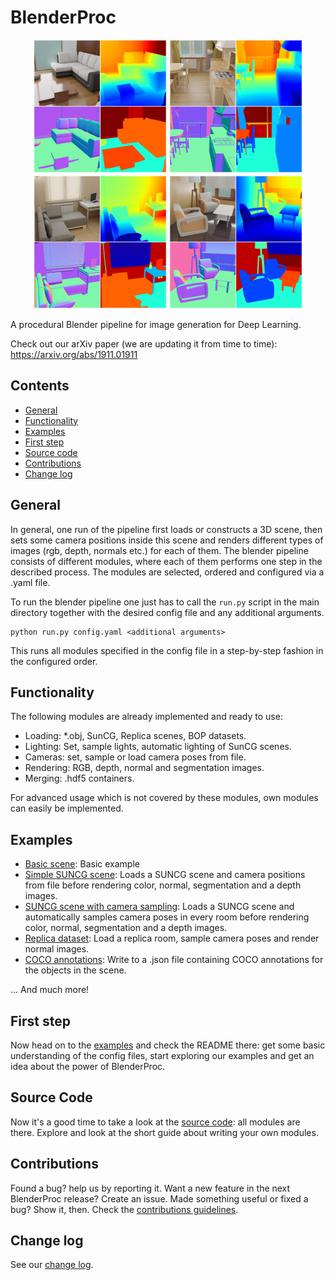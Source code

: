 # BlenderProc

<p align="center">
<img src="readme.jpg" alt="Front readme image" width=430>
</p>

A procedural Blender pipeline for image generation for Deep Learning.

Check out our arXiv paper (we are updating it from time to time): https://arxiv.org/abs/1911.01911

## Contents

* [General](#general)
* [Functionality](#functionality)
* [Examples](#examples)
* [First step](#first-step)
* [Source code](#source-code)
* [Contributions](#contributions)
* [Change log](#change-log)

## General

In general, one run of the pipeline first loads or constructs a 3D scene, then sets some camera positions inside this scene and renders different types of images (rgb, depth, normals etc.) for each of them.
The blender pipeline consists of different modules, where each of them performs one step in the described process.
The modules are selected, ordered and configured via a .yaml file.
 
To run the blender pipeline one just has to call the `run.py` script in the main directory together with the desired config file and any additional arguments.

```
python run.py config.yaml <additional arguments>
```

This runs all modules specified in the config file in a step-by-step fashion in the configured order.

## Functionality

The following modules are already implemented and ready to use:

* Loading: *.obj, SunCG, Replica scenes, BOP datasets.
* Lighting: Set, sample lights, automatic lighting of SunCG scenes.
* Cameras: set, sample or load camera poses from file.
* Rendering: RGB, depth, normal and segmentation images.
* Merging: .hdf5 containers.

For advanced usage which is not covered by these modules, own modules can easily be implemented.

## Examples

* [Basic scene](examples/basic/): Basic example 
* [Simple SUNCG scene](examples/suncg_basic/): Loads a SUNCG scene and camera positions from file before rendering color, normal, segmentation and a depth images.
* [SUNCG scene with camera sampling](examples/suncg_with_cam_sampling/): Loads a SUNCG scene and automatically samples camera poses in every room before rendering color, normal, segmentation and a depth images.
* [Replica dataset](examples/replica_dataset): Load a replica room, sample camera poses and render normal images.
* [COCO annotations](examples/coco_annotations): Write to a .json file containing COCO annotations for the objects in the scene.

... And much more!

## First step

Now head on to the [examples](examples) and check the README there: get some basic understanding of the config files, start exploring our examples and get an idea about the power of BlenderProc.

## Source Code

Now it's a good time to take a look at the [source code](src): all modules are there. Explore and look at the short guide about writing your own modules.

## Contributions

Found a bug? help us by reporting it. Want a new feature in the next BlenderProc release? Create an issue. Made something useful or fixed a bug? Show it, then. Check the [contributions guidelines](CONTRIBUTING.md).

## Change log

See our [change log](change_log.md). 

